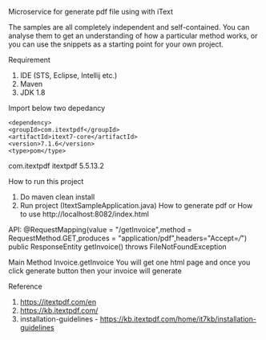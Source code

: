 Microservice for generate pdf file using with iText

The samples are all completely independent and self-contained. You can analyse them to get an understanding of how a particular method works, or you can use the snippets as a starting point for your own project.

Requirement
1. IDE (STS, Eclipse, Intellij etc.)
2. Maven
3. JDK 1.8

Import below two depedancy 

	<dependency>
    <groupId>com.itextpdf</groupId>
    <artifactId>itext7-core</artifactId>
    <version>7.1.6</version>
    <type>pom</type>
  </dependency>
  <dependency>
    <groupId>com.itextpdf</groupId>
    <artifactId>itextpdf</artifactId>
    <version>5.5.13.2</version>
</dependency>

How to run this project
1. Do maven clean install
2. Run project (ItextSampleApplication.java)
How to generate pdf or How to use
 http://localhost:8082/index.html
 
 
API:
@RequestMapping(value = "/getInvoice",method = RequestMethod.GET,produces = "application/pdf",headers="Accept=*/*")
	public ResponseEntity<InputStreamResource>  getInvoice() throws FileNotFoundException 

Main Method
Invoice.getInvoice
You will get one html page and once you click generate button then your invoice will generate

Reference
1.	https://itextpdf.com/en
2.	https://kb.itextpdf.com/  
3.	installation-guidelines - https://kb.itextpdf.com/home/it7kb/installation-guidelines 
